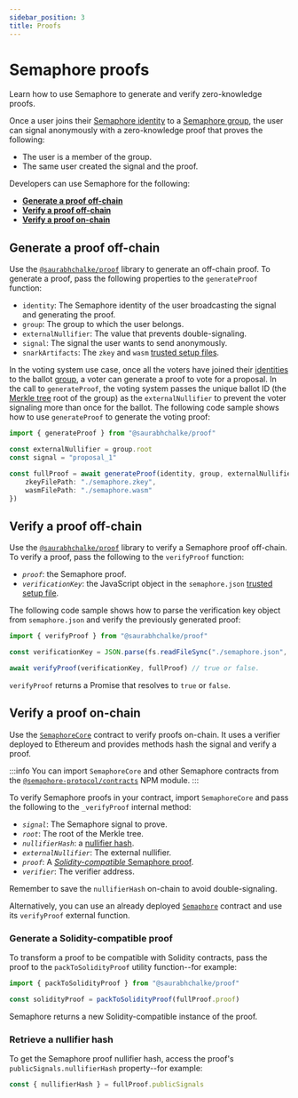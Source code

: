 ```yaml
---
sidebar_position: 3
title: Proofs
---
```


# Semaphore proofs

Learn how to use Semaphore to generate and verify zero-knowledge proofs.

Once a user joins their [Semaphore identity](/glossary#semaphore-identity) to a [Semaphore group](/glossary#semaphore-group), the user can signal anonymously with a zero-knowledge proof that proves the following:

-   The user is a member of the group.
-   The same user created the signal and the proof.

Developers can use Semaphore for the following:

-   [**Generate a proof off-chain**](#generate-a-proof-off-chain)
-   [**Verify a proof off-chain**](#verify-a-proof-off-chain)
-   [**Verify a proof on-chain**](#verify-a-proof-on-chain)

## Generate a proof off-chain

Use the [`@saurabhchalke/proof`](https://github.com/semaphore-protocol/semaphore/tree/v2.6.1/packages/proof) library to generate an off-chain proof.
To generate a proof, pass the following properties to the `generateProof` function:

-   `identity`: The Semaphore identity of the user broadcasting the signal and generating the proof.
-   `group`: The group to which the user belongs.
-   `externalNullifier`: The value that prevents double-signaling.
-   `signal`: The signal the user wants to send anonymously.
-   `snarkArtifacts`: The `zkey` and `wasm` [trusted setup files](/glossary/#trusted-setup-files).

In the voting system use case, once all the voters have joined their [identities](/guides/identities#create-an-identity) to the ballot [group](/guides/groups),
a voter can generate a proof to vote for a proposal.
In the call to `generateProof`, the voting system passes the unique ballot ID (the [Merkle tree](/glossary/#merkle-tree/) root of the group) as the
`externalNullifier` to prevent the voter signaling more than once for the ballot.
The following code sample shows how to use `generateProof` to generate the voting proof:

```ts
import { generateProof } from "@saurabhchalke/proof"

const externalNullifier = group.root
const signal = "proposal_1"

const fullProof = await generateProof(identity, group, externalNullifier, signal, {
    zkeyFilePath: "./semaphore.zkey",
    wasmFilePath: "./semaphore.wasm"
})
```

## Verify a proof off-chain

Use the [`@saurabhchalke/proof`](https://github.com/semaphore-protocol/semaphore/tree/v2.6.1/packages/proof) library to verify a Semaphore proof off-chain.
To verify a proof, pass the following to the `verifyProof` function:

-   _`proof`_: the Semaphore proof.
-   _`verificationKey`_: the JavaScript object in the `semaphore.json` [trusted setup file](/glossary/#trusted-setup-files).

The following code sample shows how to parse the verification key object from `semaphore.json`
and verify the previously generated proof:

```ts
import { verifyProof } from "@saurabhchalke/proof"

const verificationKey = JSON.parse(fs.readFileSync("./semaphore.json", "utf-8"))

await verifyProof(verificationKey, fullProof) // true or false.
```

`verifyProof` returns a Promise that resolves to `true` or `false`.

## Verify a proof on-chain

Use the [`SemaphoreCore`](https://github.com/semaphore-protocol/semaphore/tree/v2.6.1/packages/contracts/contracts/base/SemaphoreCore.sol) contract to verify proofs on-chain. It uses a verifier deployed to Ethereum and provides methods hash the signal and verify a proof.

:::info
You can import `SemaphoreCore` and other Semaphore contracts from the [`@semaphore-protocol/contracts`](https://github.com/semaphore-protocol/semaphore/tree/v2.6.1/packages/contracts) NPM module.
:::

To verify Semaphore proofs in your contract, import `SemaphoreCore` and pass the following to the `_verifyProof` internal method:

-   _`signal`_: The Semaphore signal to prove.
-   _`root`_: The root of the Merkle tree.
-   _`nullifierHash`_: a [nullifier hash](#retrieve-a-nullifier-hash).
-   _`externalNullifier`_: The external nullifier.
-   _`proof`_: A [_Solidity-compatible_ Semaphore proof](#generate-a-solidity-compatible-proof).
-   _`verifier`_: The verifier address.

Remember to save the `nullifierHash` on-chain to avoid double-signaling.

Alternatively, you can use an already deployed [`Semaphore`](https://github.com/semaphore-protocol/semaphore/blob/v2.6.1/packages/contracts/contracts/Semaphore.sol) contract and use its `verifyProof` external function.

### Generate a Solidity-compatible proof

To transform a proof to be compatible with Solidity contracts, pass the proof to the `packToSolidityProof` utility function--for example:

```ts
import { packToSolidityProof } from "@saurabhchalke/proof"

const solidityProof = packToSolidityProof(fullProof.proof)
```

Semaphore returns a new Solidity-compatible instance of the proof.

### Retrieve a nullifier hash

To get the Semaphore proof nullifier hash, access the proof's `publicSignals.nullifierHash` property--for example:

```ts
const { nullifierHash } = fullProof.publicSignals
```
